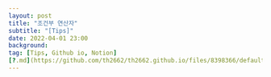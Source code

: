 ```yaml
---
layout: post
title: "조건부 연산자"
subtitle: "[Tips]"
date: 2022-04-01 23:00
background: 
tag: [Tips, Github io, Notion]
[?.md](https://github.com/th2662/th2662.github.io/files/8398366/default.md)
---
```

